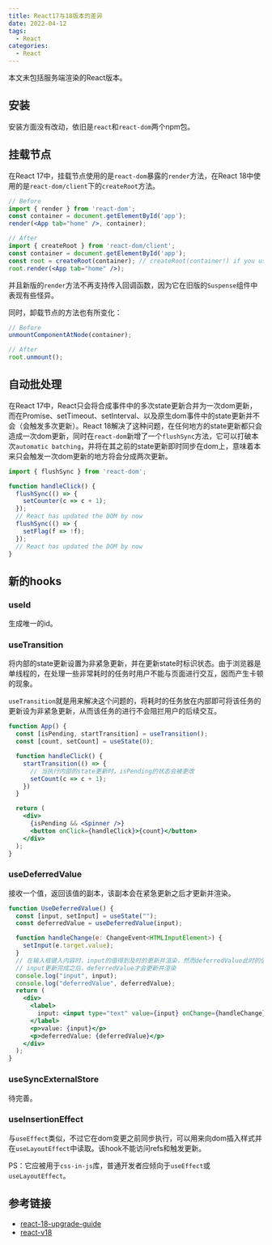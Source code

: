 ```yaml
---
title: React17与18版本的差异
date: 2022-04-12
tags:
  - React
categories:
  - React
---
```


本文未包括服务端渲染的React版本。

## 安装

安装方面没有改动，依旧是`react`和`react-dom`两个npm包。

## 挂载节点

在React 17中，挂载节点使用的是`react-dom`暴露的`render`方法，在React 18中使用的是`react-dom/client`下的`createRoot`方法。

```jsx
// Before
import { render } from 'react-dom';
const container = document.getElementById('app');
render(<App tab="home" />, container);

// After
import { createRoot } from 'react-dom/client';
const container = document.getElementById('app');
const root = createRoot(container); // createRoot(container!) if you use TypeScript
root.render(<App tab="home" />);
```

并且新版的`render`方法不再支持传入回调函数，因为它在旧版的`Suspense`组件中表现有些怪异。

同时，卸载节点的方法也有所变化：

```jsx
// Before
unmountComponentAtNode(container);

// After
root.unmount();
```

## 自动批处理

在React 17中，React只会将合成事件中的多次state更新合并为一次dom更新，而在Promise、setTimeout、setInterval、以及原生dom事件中的state更新并不会（会触发多次更新）。React 18解决了这种问题，在任何地方的state更新都只会造成一次dom更新，同时在`react-dom`新增了一个`flushSync`方法，它可以打破本次`automatic batching`，并将在其之前的state更新即时同步在dom上，意味着本来只会触发一次dom更新的地方将会分成两次更新。

```jsx
import { flushSync } from 'react-dom';

function handleClick() {
  flushSync(() => {
    setCounter(c => c + 1);
  });
  // React has updated the DOM by now
  flushSync(() => {
    setFlag(f => !f);
  });
  // React has updated the DOM by now
}
```

## 新的hooks

### useId

生成唯一的id。

### useTransition

将内部的state更新设置为非紧急更新，并在更新state时标识状态。由于浏览器是单线程的，在处理一些非常耗时的任务时用户不能与页面进行交互，因而产生卡顿的现象。

`useTransition`就是用来解决这个问题的，将耗时的任务放在内部即可将该任务的更新设为非紧急更新，从而该任务的进行不会阻拦用户的后续交互。

```jsx
function App() {
  const [isPending, startTransition] = useTransition();
  const [count, setCount] = useState(0);

  function handleClick() {
    startTransition(() => {
      // 当执行内部的state更新时，isPending的状态会被更改
      setCount(c => c + 1);
    })
  }

  return (
    <div>
      {isPending && <Spinner />}
      <button onClick={handleClick}>{count}</button>
    </div>
  );
}
```

### useDeferredValue

接收一个值，返回该值的副本，该副本会在紧急更新之后才更新并渲染。

```jsx
function UseDeferredValue() {
  const [input, setInput] = useState("");
  const deferredValue = useDeferredValue(input);

  function handleChange(e: ChangeEvent<HTMLInputElement>) {
    setInput(e.target.value);
  }
  // 在输入框键入内容时，input的值得到及时的更新并渲染，然而deferredValue此时的值为input的上一次的值
  // input更新完成之后，deferredValue才会更新并渲染
  console.log("input", input);
  console.log("deferredValue", deferredValue);
  return (
    <div>
      <label>
        input: <input type="text" value={input} onChange={handleChange} />
      </label>
      <p>value: {input}</p>
      <p>deferredValue: {deferredValue}</p>
    </div>
  );
}
```

### useSyncExternalStore

待完善。

### useInsertionEffect

与`useEffect`类似，不过它在dom变更之前同步执行，可以用来向dom插入样式并在`useLayoutEffect`中读取。该hook不能访问refs和触发更新。

PS：它应被用于`css-in-js`库，普通开发者应倾向于`useEffect`或`useLayoutEffect`。

## 参考链接

+ [react-18-upgrade-guide](https://reactjs.org/blog/2022/03/08/react-18-upgrade-guide.html)
+ [react-v18](https://reactjs.org/blog/2022/03/29/react-v18.html)